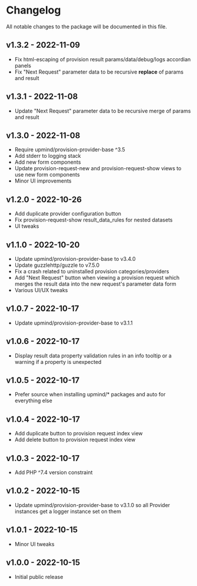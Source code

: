 # Changelog

All notable changes to the package will be documented in this file.

## v1.3.2 - 2022-11-09

- Fix html-escaping of provision result params/data/debug/logs accordian panels
- Fix "Next Request" parameter data to be recursive **replace** of params and result

## v1.3.1 - 2022-11-08

- Update "Next Request" parameter data to be recursive merge of params and result

## v1.3.0 - 2022-11-08

- Require upmind/provision-provider-base ^3.5
- Add stderr to logging stack
- Add new form components
- Update provision-request-new and provision-request-show views to use new form
  components
- Minor UI improvements

## v1.2.0 - 2022-10-26

- Add duplicate provider configuration button
- Fix provision-request-show result_data_rules for nested datasets
- UI tweaks

## v1.1.0 - 2022-10-20

- Update upmind/provision-provider-base to v3.4.0
- Update guzzlehttp/guzzle to v7.5.0
- Fix a crash related to uninstalled provision categories/providers
- Add "Next Request" button when viewing a provision request which merges the
  result data into the new request's parameter data form
- Various UI/UX tweaks

## v1.0.7 - 2022-10-17

- Update upmind/provision-provider-base to v3.1.1

## v1.0.6 - 2022-10-17

- Display result data property validation rules in an info tooltip or a warning
  if a property is unexpected

## v1.0.5 - 2022-10-17

- Prefer source when installing upmind/* packages and auto for everything else

## v1.0.4 - 2022-10-17

- Add duplicate button to provision request index view
- Add delete button to provision request index view

## v1.0.3 - 2022-10-17

- Add PHP ^7.4 version constraint

## v1.0.2 - 2022-10-15

- Update upmind/provision-provider-base to v3.1.0 so all Provider instances get a
  logger instance set on them

## v1.0.1 - 2022-10-15

- Minor UI tweaks

## v1.0.0 - 2022-10-15

- Initial public release